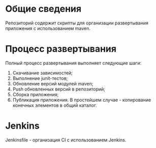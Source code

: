 # Общие сведения
Репозиторий содержит скрипты для организации развертывания приложения с использованием maven.

# Процесс развертывания
Полный процесс развертывания выполняет следующие шаги:
1. Скачивание зависимостей;
2. Выполнение junit-тестов;
3. Обновление версий модулей maven;
4. Push обновленных версий в репозиторий;
5. Сборка приложения;
6. Публикация приложения. В простейшем случае - копирование конечных элементов в общий каталог.

# Jenkins
Jenkinsfile - организация CI с использованием Jenkins.
